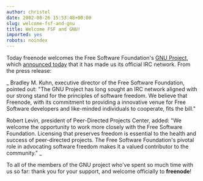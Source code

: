 ```yaml
---
author: christel
date: 2002-08-26 15:53:48+00:00
slug: welcome-fsf-and-gnu
title: Welcome FSF and GNU!
imported: yes
robots: noindex
---
```

Today freenode welcomes the Free Software Foundation's  [GNU Project](http://www.gnu.org/),  which  [announced today](http://www.fsf.org/press/2002-08-26-freenode.html)  that it has made us its official IRC network. From the press release:

_  Bradley M. Kuhn, executive director of the Free Software Foundation, pointed out: "The GNU Project has long sought an IRC network aligned with our strong stand for the principles of software freedom.  We believe that Freenode, with its commitment to providing a innovative venue for Free Software developers and like-minded individuals to cooperate, fits the bill."

Robert Levin, president of Peer-Directed Projects Center, added: "We welcome the opportunity to work more closely with the Free Software Foundation.  Licensing that preserves freedom is essential to the health and success of peer-directed projects.  The Free Software Foundation's pivotal role in advocating software freedom makes it a valued contributor to the community."  _

To all of the members of the GNU project who've spent so much time with us so far: thank you for your support, and welcome officially to **freenode**!
